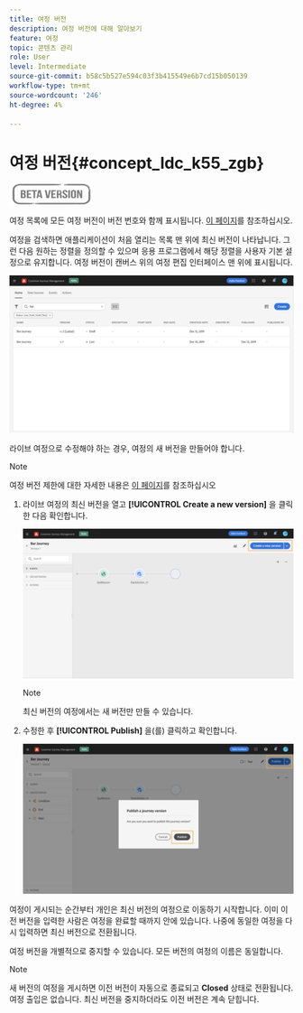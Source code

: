 ```yaml
---
title: 여정 버전
description: 여정 버전에 대해 알아보기
feature: 여정
topic: 콘텐츠 관리
role: User
level: Intermediate
source-git-commit: b58c5b527e594c03f3b415549e6b7cd15b050139
workflow-type: tm+mt
source-wordcount: '246'
ht-degree: 4%

---
```


# 여정 버전{#concept_ldc_k55_zgb}

![](../assets/do-not-localize/badge.png)

여정 목록에 모든 여정 버전이 버전 번호와 함께 표시됩니다. [이 페이지](../building-journeys/using-the-journey-designer.md)를 참조하십시오.

여정을 검색하면 애플리케이션이 처음 열리는 목록 맨 위에 최신 버전이 나타납니다. 그런 다음 원하는 정렬을 정의할 수 있으며 응용 프로그램에서 해당 정렬을 사용자 기본 설정으로 유지합니다. 여정 버전이 캔버스 위의 여정 편집 인터페이스 맨 위에 표시됩니다.

![](../assets/journeyversions1.png)

라이브 여정으로 수정해야 하는 경우, 여정의 새 버전을 만들어야 합니다.

>[!NOTE]
>
>여정 버전 제한에 대한 자세한 내용은 [이 페이지](../building-journeys/limitations.md#journey-versions-limitations)를 참조하십시오

1. 라이브 여정의 최신 버전을 열고 **[!UICONTROL Create a new version]** 을 클릭한 다음 확인합니다.

   ![](../assets/journeyversions2.png)

   >[!NOTE]
   >
   >최신 버전의 여정에서는 새 버전만 만들 수 있습니다.

1. 수정한 후 **[!UICONTROL Publish]** 을(를) 클릭하고 확인합니다.

   ![](../assets/journeyversions3.png)

여정이 게시되는 순간부터 개인은 최신 버전의 여정으로 이동하기 시작합니다. 이미 이전 버전을 입력한 사람은 여정을 완료할 때까지 안에 있습니다. 나중에 동일한 여정을 다시 입력하면 최신 버전으로 전환됩니다.

여정 버전을 개별적으로 중지할 수 있습니다. 모든 버전의 여정의 이름은 동일합니다.

>[!NOTE]
>
>새 버전의 여정을 게시하면 이전 버전이 자동으로 종료되고 **Closed** 상태로 전환됩니다. 여정 출입은 없습니다. 최신 버전을 중지하더라도 이전 버전은 계속 닫힙니다.
